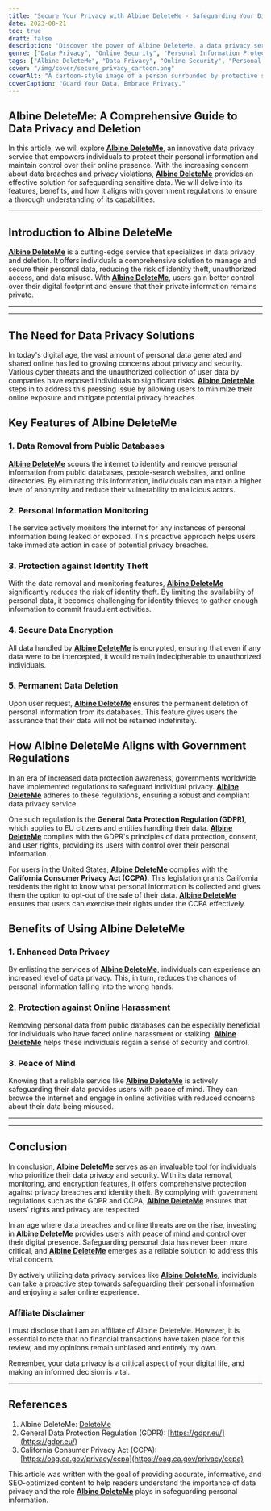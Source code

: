 ```yaml
---
title: "Secure Your Privacy with Albine DeleteMe - Safeguarding Your Digital Presence"
date: 2023-08-21
toc: true
draft: false
description: "Discover the power of Albine DeleteMe, a data privacy service that empowers you to protect your personal information, ensuring online safety and peace of mind."
genre: ["Data Privacy", "Online Security", "Personal Information Protection", "Identity Theft Prevention", "Digital Footprint Management", "Cybersecurity", "Internet Privacy", "Data Deletion", "GDPR Compliance", "CCPA"]
tags: ["Albine DeleteMe", "Data Privacy", "Online Security", "Personal Information", "Identity Theft Prevention", "Digital Footprint", "Cybersecurity", "Internet Privacy", "Data Deletion", "GDPR Compliance", "CCPA", "Data Protection", "Data Breach", "Privacy Service", "Sensitive Data", "Online Presence", "Data Protection Regulations", "Data Monitoring", "Identity Protection", "Data Encryption", "Privacy Breach", "Protect Personal Data", "Safeguard Online Privacy", "Secure Data Removal", "Privacy Threats Prevention", "Identity Theft Mitigation", "Data Privacy Solution", "Online Privacy Management", "Data Security Measures", "Privacy Regulations Compliance", "Online Identity Protection" ]
cover: "/img/cover/secure_privacy_cartoon.png"
coverAlt: "A cartoon-style image of a person surrounded by protective shields, representing online privacy and data protection."
coverCaption: "Guard Your Data, Embrace Privacy."
---
```


## Albine DeleteMe: A Comprehensive Guide to Data Privacy and Deletion

In this article, we will explore [**Albine DeleteMe**](https://dnt.abine.com/#/ref_register/pC8ZbvQtt), an innovative data privacy service that empowers individuals to protect their personal information and maintain control over their online presence. With the increasing concern about data breaches and privacy violations, [**Albine DeleteMe**](https://dnt.abine.com/#/ref_register/pC8ZbvQtt) provides an effective solution for safeguarding sensitive data. We will delve into its features, benefits, and how it aligns with government regulations to ensure a thorough understanding of its capabilities.

______

## Introduction to Albine DeleteMe

[**Albine DeleteMe**](https://dnt.abine.com/#/ref_register/pC8ZbvQtt) is a cutting-edge service that specializes in data privacy and deletion. It offers individuals a comprehensive solution to manage and secure their personal data, reducing the risk of identity theft, unauthorized access, and data misuse. With [**Albine DeleteMe**](https://dnt.abine.com/#/ref_register/pC8ZbvQtt), users gain better control over their digital footprint and ensure that their private information remains private.

______

______

## The Need for Data Privacy Solutions

In today's digital age, the vast amount of personal data generated and shared online has led to growing concerns about privacy and security. Various cyber threats and the unauthorized collection of user data by companies have exposed individuals to significant risks. [**Albine DeleteMe**](https://dnt.abine.com/#/ref_register/pC8ZbvQtt) steps in to address this pressing issue by allowing users to minimize their online exposure and mitigate potential privacy breaches.

## Key Features of Albine DeleteMe

### 1. Data Removal from Public Databases

[**Albine DeleteMe**](https://dnt.abine.com/#/ref_register/pC8ZbvQtt) scours the internet to identify and remove personal information from public databases, people-search websites, and online directories. By eliminating this information, individuals can maintain a higher level of anonymity and reduce their vulnerability to malicious actors.

### 2. Personal Information Monitoring

The service actively monitors the internet for any instances of personal information being leaked or exposed. This proactive approach helps users take immediate action in case of potential privacy breaches.

### 3. Protection against Identity Theft

With the data removal and monitoring features, [**Albine DeleteMe**](https://dnt.abine.com/#/ref_register/pC8ZbvQtt) significantly reduces the risk of identity theft. By limiting the availability of personal data, it becomes challenging for identity thieves to gather enough information to commit fraudulent activities.

### 4. Secure Data Encryption

All data handled by [**Albine DeleteMe**](https://dnt.abine.com/#/ref_register/pC8ZbvQtt) is encrypted, ensuring that even if any data were to be intercepted, it would remain indecipherable to unauthorized individuals.

### 5. Permanent Data Deletion

Upon user request, [**Albine DeleteMe**](https://dnt.abine.com/#/ref_register/pC8ZbvQtt) ensures the permanent deletion of personal information from its databases. This feature gives users the assurance that their data will not be retained indefinitely.

## How Albine DeleteMe Aligns with Government Regulations

In an era of increased data protection awareness, governments worldwide have implemented regulations to safeguard individual privacy. [**Albine DeleteMe**](https://dnt.abine.com/#/ref_register/pC8ZbvQtt) adheres to these regulations, ensuring a robust and compliant data privacy service.

One such regulation is the **General Data Protection Regulation (GDPR)**, which applies to EU citizens and entities handling their data. [**Albine DeleteMe**](https://dnt.abine.com/#/ref_register/pC8ZbvQtt) complies with the GDPR's principles of data protection, consent, and user rights, providing its users with control over their personal information.

For users in the United States, [**Albine DeleteMe**](https://dnt.abine.com/#/ref_register/pC8ZbvQtt) complies with the **California Consumer Privacy Act (CCPA)**. This legislation grants California residents the right to know what personal information is collected and gives them the option to opt-out of the sale of their data. [**Albine DeleteMe**](https://dnt.abine.com/#/ref_register/pC8ZbvQtt) ensures that users can exercise their rights under the CCPA effectively.

## Benefits of Using Albine DeleteMe

### 1. Enhanced Data Privacy

By enlisting the services of [**Albine DeleteMe**](https://dnt.abine.com/#/ref_register/pC8ZbvQtt), individuals can experience an increased level of data privacy. This, in turn, reduces the chances of personal information falling into the wrong hands.

### 2. Protection against Online Harassment

Removing personal data from public databases can be especially beneficial for individuals who have faced online harassment or stalking. [**Albine DeleteMe**](https://dnt.abine.com/#/ref_register/pC8ZbvQtt) helps these individuals regain a sense of security and control.

### 3. Peace of Mind

Knowing that a reliable service like [**Albine DeleteMe**](https://dnt.abine.com/#/ref_register/pC8ZbvQtt) is actively safeguarding their data provides users with peace of mind. They can browse the internet and engage in online activities with reduced concerns about their data being misused.

______

______


## Conclusion

In conclusion, [**Albine DeleteMe**](https://dnt.abine.com/#/ref_register/pC8ZbvQtt) serves as an invaluable tool for individuals who prioritize their data privacy and security. With its data removal, monitoring, and encryption features, it offers comprehensive protection against privacy breaches and identity theft. By complying with government regulations such as the GDPR and CCPA, [**Albine DeleteMe**](https://dnt.abine.com/#/ref_register/pC8ZbvQtt) ensures that users' rights and privacy are respected.

In an age where data breaches and online threats are on the rise, investing in [**Albine DeleteMe**](https://dnt.abine.com/#/ref_register/pC8ZbvQtt) provides users with peace of mind and control over their digital presence. Safeguarding personal data has never been more critical, and [**Albine DeleteMe**](https://dnt.abine.com/#/ref_register/pC8ZbvQtt) emerges as a reliable solution to address this vital concern.

By actively utilizing data privacy services like [**Albine DeleteMe**](https://dnt.abine.com/#/ref_register/pC8ZbvQtt), individuals can take a proactive step towards safeguarding their personal information and enjoying a safer online experience.

### **Affiliate Disclaimer**

I must disclose that I am an affiliate of Albine DeleteMe. However, it is essential to note that no financial transactions have taken place for this review, and my opinions remain unbiased and entirely my own.

Remember, your data privacy is a critical aspect of your digital life, and making an informed decision is vital. 
______


## References

1. Albine DeleteMe: [DeleteMe](https://dnt.abine.com/#/ref_register/pC8ZbvQtt)
2. General Data Protection Regulation (GDPR): [https://gdpr.eu/](https://gdpr.eu/)
3. California Consumer Privacy Act (CCPA): [https://oag.ca.gov/privacy/ccpa](https://oag.ca.gov/privacy/ccpa)

This article was written with the goal of providing accurate, informative, and SEO-optimized content to help readers understand the importance of data privacy and the role [**Albine DeleteMe**](https://dnt.abine.com/#/ref_register/pC8ZbvQtt) plays in safeguarding personal information.




